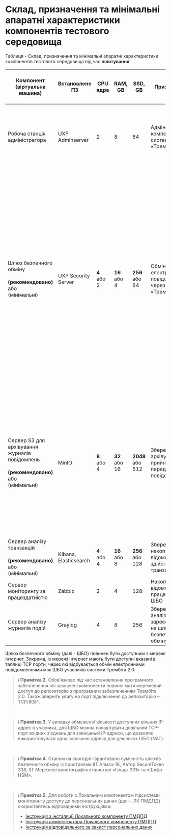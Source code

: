 <span id="hardware-characteristics"></span>
# **Склад, призначення та мінімальні апаратні характеристики компонентів тестового середовища**

Таблиця - Склад, призначення та мінімальні апаратні характеристики компонентів тестового середовища під час **пілотування**

| Компонент (віртуальна машина) | Встановлене ПЗ | CPU ядра | RAM, GB | SSD, GB | Призначення | Примітки | Порти, доступні із мережі Інтернет | 
|-----------------------------|--------------|----------|---------|---------|-------------|----------|-----------|
| Робоча станція адміністратора | UXP Adminserver | 2 | 8 | 64 | Адміністрування компонентів системи «Трембіта 2.0» | **ОС:** Ubuntu Desktop 22.04 LTS 64bit <br>Або<br> **ОС:** Windows 10 <br><br>Встановлення на комп’ютері (ноутбуці) або сервері<br> | Ні |
| Шлюз безпечного обміну <br><br>**(рекомендовано)** <br>або<br> (мінімальні) | UXP Security Server | **4** <br>або<br> 2 | **16** <br>або<br> 4 | **256** <br>або<br> 64 | Обмін	електронними повідомленнями через систему «Трембіта 2.0» | ОС: Ubuntu Server 22.04 LTS 64bit <br><br>До цієї віртуальної машини необхідно підключити захищений носій ключової інформації. <br>Для налаштування мережевої взаємодії компонента потрібно забезпечити: <br>- мережевий доступ до компонентів ядра системи "Трембіта 2.0"; <br>- мережевий доступ до внутрішніх інформаційних систем, що представлені вебсервісами та/або вебклієнтами; <br>- використання публічної статичної IP-адреси для зв’язку з шлюзами безпечного обміну інших клієнтів. | Так (TCP 5500*) |
|Сервер S3 для архівування журналів повідомлень <br><br>**(рекомендовано)** <br>або<br> (мінімальні)| MinIO | **8** <br>або<br> 4 | **32** <br>або<br> 16 | **2048** <br>або<br> 512 | Збереження архіву	прийнятих та переданих повідомлень | **ОС:** Ubuntu Server 22.04 LTS 64bit <br><br>  ℹ️ **Примітка 1.** Основний диск, який буде використовуватись "/dev/sda" для роботи ОС 64 ГБ та додати окремий диск **2048**/512 ГБ (наприклад, /dev/sdb) з файловою системою XFS для забезпечення ефективного розподілу inode без жорстких обмежень, притаманних іншим файловим системам. | Ні |
| Сервер аналізу транзакцій <br><br>**(рекомендовано)** <br>або<br> (мінімальні)| Kibana, Elasticsearch | **4** <br>або<br> 4 | **16** <br>або<br> 8 | **256** <br>або<br> 128 | Збереження та накопичення відомостей про здійснені транзакції | **ОС:** Ubuntu Server 22.04 LTS 64bit | Ні |
| Сервер моніторингу за працездатністю | Zabbix | 2 | 4 | 128 | Накопичення відомостей про працездатність ШБО | **ОС:** Ubuntu Server 22.04 LTS 64bit | Ні |
| Сервер аналізу журналів подій | Graylog | 4 | 8 | 256 | Збереження та аналіз зареєстрованих на шлюзі безпечного обміну подій | **ОС:** Ubuntu Server 22.04 LTS 64bit | Ні |

Шлюз безпечного обміну (далі - ШБО) повинен бути доступним з мережі Інтернет. Зокрема, із мережі Інтернет мають бути доступні вказані в таблиці TCP порти, через які відбувається обмін електронними повідомленнями між ШБО учасників системи Трембіта 2.0.
<br>

> ℹ️ **Примітка 2.** Обов’язково під час встановлення програмного забезпечення всі зазначені компоненти повинні мати мережевий доступ до репозиторію з програмним забезпеченням Трембіта 2.0. Також зверніть увагу на порт підключення до репозиторію – TCP/8081.

<br>

> ℹ️ **Примітка 3.** У випадку обмеженої кількості доступних вільних IP-адрес в учасника, для ШБО можна налаштувати довільний TCP-порт вхідних з'єднань для зовнішньої IP-адреси, що дозволяє використовувати одну зовнішню адресу для декількох ШБО (NAT).
<br>

> ℹ️ **Примітка 4.** Станом на сьогодні гарантовано сумісність шлюзів безпечного обміну із пристроями ІІТ Алмаз-1К, Автор SecureToken 338, ІІТ Мережеві криптографічні пристрої «Гряда-301» та «Шифр-HSM».
<br>

> ℹ️ **Примітка 5.** Для роботи з Локальним компонентом підсистеми моніторингу доступу до персональних даних (далі - ЛК ПМДПД) скористайтесь відповідними інструкціями:
> - [Інструкція з інсталяції Локального компоненту ПМДПД](https://portal.trembita.gov.ua/media/website-media/LK_PMDPD.pdf)
> - [Інструкція адміністратора Локального компоненту ПМДПД](https://portal.trembita.gov.ua/media/website-media/%D0%86%D0%BD%D1%81%D1%82%D1%80%D1%83%D0%BA%D1%86%D1%96%D1%8F_%D0%90%D0%B4%D0%BC%D1%96%D0%BD%D1%96%D1%81%D1%82%D1%80%D0%B0%D1%82%D0%BE%D1%80%D0%B0_%D0%9B%D0%BE%D0%BA%D0%B0%D0%BB%D1%8C%D0%BD%D0%BE%D0%B3%D0%BE_%D0%BA%D0%BE%D0%BC%D0%BF%D0%BE%D0%BD%D0%B5%D0%BD%D1%82%D1%83_%D0%9F%D0%9C%D0%94%D0%9F%D0%94.pdf)
> - [Інструкція відповідального за захист персональних даних](https://portal.trembita.gov.ua/media/website-media/%D0%86%D0%BD%D1%81%D1%82%D1%80%D1%83%D0%BA%D1%86%D1%96%D1%8F_%D0%92%D1%96%D0%B4%D0%BF%D0%BE%D0%B2%D1%96%D0%B4%D0%B0%D0%BB%D1%8C%D0%BD%D0%BE%D0%B3%D0%BE_%D0%B7%D0%B0_%D0%B7%D0%B0%D1%85%D0%B8%D1%81%D1%82_%D0%BF%D0%B5%D1%80%D1%81%D0%BE%D0%BD%D0%B0%D0%BB%D1%8C%D0%BD%D0%B8%D1%85_%D0%B4%D0%B0%D0%BD%D0%B8%D1%85.pdf)
